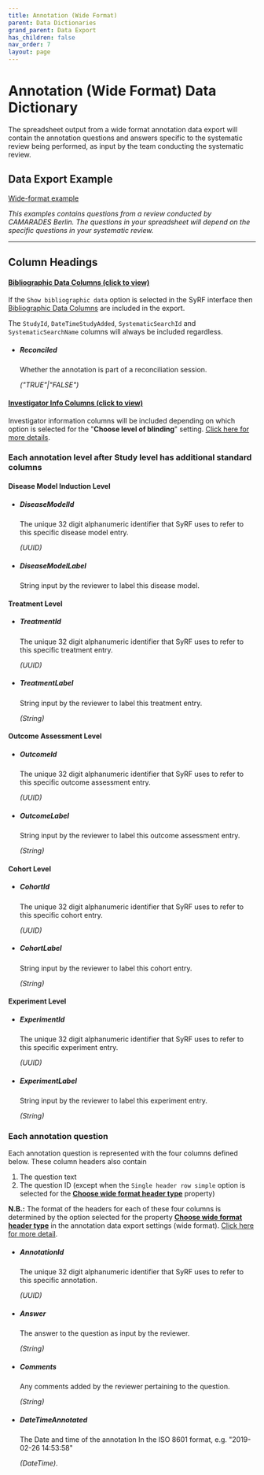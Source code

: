 ```yaml
---
title: Annotation (Wide Format)
parent: Data Dictionaries
grand_parent: Data Export
has_children: false
nav_order: 7
layout: page
---
```


# Annotation (Wide Format) Data Dictionary

The spreadsheet output from a wide format annotation data export will contain the annotation questions and answers specific to the systematic review being performed, as input by the team conducting the systematic review.

## Data Export Example

[Wide-format example](./spreadsheet_templates/annotation_data-extraction-stage_study-level_wide-format_example.csv)

_This examples contains questions from a review conducted by CAMARADES Berlin. The questions in your spreadsheet will depend on the specific questions in your systematic review._

---

## Column Headings

#### [Bibliographic Data Columns (click to view)](../bibliographic.html)

If the `Show bibliographic data` option is selected in the SyRF interface then [Bibliographic Data Columns](../data-dictionary/bibliographic.html) are included in the export.

The `StudyId`, `DateTimeStudyAdded`, `SystematicSearchId` and `SystematicSearchName` columns will always be included regardless.

- ##### **Reconciled**

  Whether the annotation is part of a reconciliation session.

  _("TRUE"\|"FALSE")_

#### [Investigator Info Columns (click to view)](../data-dictionary/investigator-info.html)

Investigator information columns will be included depending on which option is selected for the "**Choose level of blinding**" setting. [Click here for more details](../data-dictionary/investigator-info.html).

### Each annotation level after Study level has additional standard columns

#### Disease Model Induction Level

- ##### **DiseaseModelId**

  The unique 32 digit alphanumeric identifier that SyRF uses to refer to this specific disease model entry.

  _(UUID)_

- ##### **DiseaseModelLabel**
  String input by the reviewer to label this disease model.

#### Treatment Level

- ##### **TreatmentId**

  The unique 32 digit alphanumeric identifier that SyRF uses to refer to this specific treatment entry.

  _(UUID)_

- ##### **TreatmentLabel**

  String input by the reviewer to label this treatment entry.

  _(String)_

#### Outcome Assessment Level

- ##### **OutcomeId**

  The unique 32 digit alphanumeric identifier that SyRF uses to refer to this specific outcome assessment entry.

  _(UUID)_

- ##### **OutcomeLabel**

  String input by the reviewer to label this outcome assessment entry.

  _(String)_

#### Cohort Level

- ##### **CohortId**

  The unique 32 digit alphanumeric identifier that SyRF uses to refer to this specific cohort entry.

  _(UUID)_

- ##### **CohortLabel**

  String input by the reviewer to label this cohort entry.

  _(String)_

#### Experiment Level

- ##### **ExperimentId**

  The unique 32 digit alphanumeric identifier that SyRF uses to refer to this specific experiment entry.

  _(UUID)_

- ##### **ExperimentLabel**

  String input by the reviewer to label this experiment entry.

  _(String)_

### Each annotation question

Each annotation question is represented with the four columns defined below.
These column headers also contain

1. The question text
2. The question ID (except when the `Single header row simple` option is selected for the [**Choose wide format header type**](../annotation.html#choose-wide-format-header-type-only-available-in-wide-format) property)

**N.B.:** The format of the headers for each of these four columns is determined by the option selected for the property [**Choose wide format header type**](../annotation.html#choose-wide-format-header-type-only-available-in-wide-format) in the annotation data export settings (wide format). [Click here for more detail](../annotation.html#choose-wide-format-header-type-only-available-in-wide-format).

- ##### **AnnotationId**

  The unique 32 digit alphanumeric identifier that SyRF uses to refer to this specific annotation.

  _(UUID)_

- ##### **Answer**

  The answer to the question as input by the reviewer.

  _(String)_

- ##### **Comments**

  Any comments added by the reviewer pertaining to the question.

  _(String)_

- ##### **DateTimeAnnotated**

  The Date and time of the annotation In the ISO 8601 format, e.g. "2019-02-26 14:53:58"

  _(DateTime)_.
